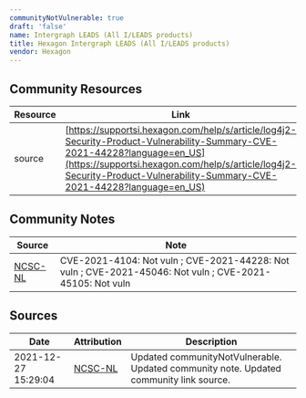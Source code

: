 ```yaml
---
communityNotVulnerable: true
draft: 'false'
name: Intergraph LEADS (All I/LEADS products)
title: Hexagon Intergraph LEADS (All I/LEADS products)
vendor: Hexagon
---
```



## Community Resources
| Resource | Link |
| --- | --- |
| source | [https://supportsi.hexagon.com/help/s/article/log4j2-Security-Product-Vulnerability-Summary-CVE-2021-44228?language=en_US](https://supportsi.hexagon.com/help/s/article/log4j2-Security-Product-Vulnerability-Summary-CVE-2021-44228?language=en_US) |

## Community Notes
| Source | Note |
| --- | --- |
| [NCSC-NL](https://github.com/NCSC-NL/log4shell/blob/main/software/README.md) | CVE-2021-4104: Not vuln ; CVE-2021-44228: Not vuln ; CVE-2021-45046: Not vuln ; CVE-2021-45105: Not vuln </ul> |

## Sources
| Date | Attribution | Description |
| --- | --- | --- |
| 2021-12-27 15:29:04 | [NCSC-NL](https://github.com/NCSC-NL/log4shell/blob/main/software/README.md) | Updated communityNotVulnerable. Updated community note. Updated community link source.  |
